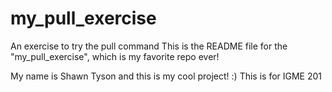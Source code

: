 # my_pull_exercise
An exercise to try the pull command
This is the README file for the "my_pull_exercise", which is my favorite repo ever!

My name is Shawn Tyson and this is my cool project! :) 
This is for IGME 201

